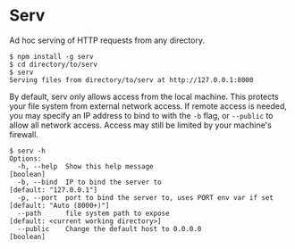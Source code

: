 Serv
====

Ad hoc serving of HTTP requests from any directory.

    $ npm install -g serv
    $ cd directory/to/serv
    $ serv
    Serving files from directory/to/serv at http://127.0.0.1:8000

By default, serv only allows access from the local machine. This protects your
file system from external network access. If remote access is needed, you may
specify an IP address to bind to with the `-b` flag, or `--public` to allow all
network access. Access may still be limited by your machine's firewall.

    $ serv -h
    Options:
      -h, --help  Show this help message                               [boolean]
      -b, --bind  IP to bind the server to                             [default: "127.0.0.1"]
      -p, --port  port to bind the server to, uses PORT env var if set [default: "Auto (8000+)"]
      --path      file system path to expose                           [default: <current working directory>]
      --public    Change the default host to 0.0.0.0                   [boolean]
